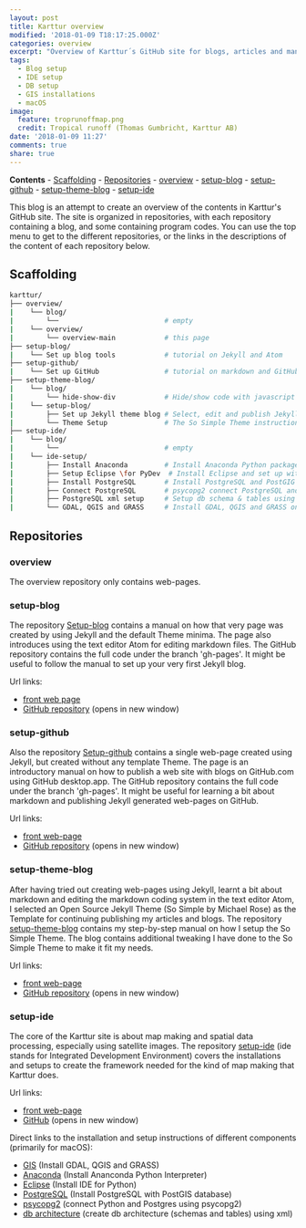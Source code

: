 ```yaml
---
layout: post
title: Karttur overview
modified: '2018-01-09 T18:17:25.000Z'
categories: overview
excerpt: "Overview of Karttur´s GitHub site for blogs, articles and manuals"
tags:
  - Blog setup
  - IDE setup
  - DB setup
  - GIS installations
  - macOS
image:
  feature: troprunoffmap.png
  credit: Tropical runoff (Thomas Gumbricht, Karttur AB)
date: '2018-01-09 11:27'
comments: true
share: true
---
```

**Contents**
\- [Scaffolding](#scaffolding)
\- [Repositories](#repositories)
  \- [overview](#overview)
  \- [setup-blog](#setup-blog)
  \- [setup-github](#setup-github)
  \- [setup-theme-blog](#setup-theme-blog)
  \- [setup-ide](#setup-ide)

This blog is an attempt to create an overview of the contents in Karttur's GitHub site. The site is organized in repositories, with each repository containing a blog, and some containing program codes. You can use the top menu to get to the different repositories, or the links in the descriptions of the content of each repository below.

## Scaffolding

```bash
karttur/
├── overview/
|    └── blog/
|        └──                          # empty
|    └── overview/
|        └── overview-main            # this page
├── setup-blog/
|    └── Set up blog tools            # tutorial on Jekyll and Atom
├── setup-github/
|    └── Set up GitHub                # tutorial on markdown and GitHub
├── setup-theme-blog/
|    └── blog/
|        └── hide-show-div            # Hide/show code with javascript
|    └── setup-blog/
|        ├── Set up Jekyll theme blog # Select, edit and publish Jekyll Theme
|        └── Theme Setup              # The So Simple Theme instructions
├── setup-ide/
|    └── blog/
|        └──                          # empty
|    └── ide-setup/     
|        ├── Install Anaconda         # Install Anaconda Python package on macOS
|        ├── Setup Eclipse \for PyDev  # Install Eclipse and set up with Anaconda
|        ├── Install PostgreSQL       # Install PostgreSQL and PostGIG on macOS
|        ├── Connect PostgreSQL       # psycopg2 connect PostgreSQL and Python  
|        ├── PostgreSQL xml setup     # Setup db schema & tables using xml
|        └── GDAL, QGIS and GRASS     # Install GDAL, QGIS and GRASS on macOS
```
## Repositories

### overview

The overview repository only contains web-pages.

### setup-blog

The repository [Setup-blog](../../../setup-blog/) contains a manual on how that very page was created by using Jekyll and the default Theme minima. The page also introduces using the text editor Atom for editing markdown files. The GitHub repository contains the full code under the branch 'gh-pages'. It might be useful to follow the manual to set up your very first Jekyll blog.

Url links:
* [front web page](../../../setup-blog/)
* [GitHub repository](https://github.com/karttur/setup-blog/tree/gh-pages) (opens in new window)

### setup-github

Also the repository [Setup-github](../../../setup-github/) contains a single web-page created using Jekyll, but created without any template Theme. The page is an introductory manual on how to publish a web site with blogs on GitHub.com using <span clas='app'>GitHub desktop.app</span>. The GitHub repository contains the full code under the branch 'gh-pages'. It might be useful for learning a bit about markdown and publishing Jekyll generated web-pages on GitHub.

Url links:
* [front web-page](../../../setup-github/)
* [GitHub repository](https://github.com/karttur/setup-github/tree/gh-pages) (opens in new window)

### setup-theme-blog

After having tried out creating web-pages using Jekyll, learnt a bit about markdown and editing the markdown coding system in the text editor Atom, I selected an Open Source Jekyll Theme (So Simple by Michael Rose) as the Template for continuing publishing my articles and blogs. The repository [setup-theme-blog](../../../setup-theme-blog/) contains my step-by-step manual on how I setup the So Simple Theme. The blog contains additional tweaking I have done to the So Simple Theme to make it fit my needs.

Url links:
* [front web-page](../../../setup-theme-blog/)
* [GitHub repository](https://github.com/karttur/setup-theme-blog/tree/gh-pages) (opens in new window)

### setup-ide

The core of the Karttur site is about map making and spatial data processing, especially using satellite images. The repository [setup-ide](../../../setup-ide/) (ide stands for Integrated Development Environment) covers the installations and setups to create the framework needed for the kind of map making that Karttur does.

Url links:
* [front web-page](../../../setup-ide/)
* [GitHub](https://github.com/karttur/setup-ide/tree/gh-pages) (opens in new window)

Direct links to the installation and setup instructions of different components (primarily for macOS):

* [GIS](../../../setup-ide/ide-setup/install-GIS/) (Install GDAL, QGIS and GRASS)
* [Anaconda](../../../setup-ide/ide-setup/install-anaconda/) (Install Ananconda Python Interpreter)
* [Eclipse](../../../setup-ide/ide-setup/install-eclipse/) (Install IDE for Python)
* [PostgreSQL](../../../setup-ide/ide-setup/install-postgres/) (Install PostgreSQL with PostGIS database)
* [psycopg2](../../../setup-ide/ide-setup/connect-with-psycopg2/) (connect Python and Postgres using psycopg2)
* [db architecture](../../../setup-ide/ide-setup/setup-db/) (create db architecture (schemas and tables) using xml)
